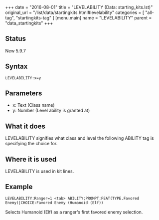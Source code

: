+++
date = "2016-08-01"
title = "LEVELABILITY (Data: starting_kits.lst)"
original_url = "/list/data/startingkits.html#levelability"
categories = [ "all-tag", "startingkits-tag" ]
[menu.main]
    name = "LEVELABILITY"
    parent = "data_startingkits"
+++

## Status

New 5.9.7

## Syntax

`LEVELABILITY:x=y`

## Parameters

-   x: Text (Class name)
-   y: Number (Level ability is granted at)



What it does
------------

LEVELABILITY signifies what class and level the following ABILITY tag is
specifying the choice for.

Where it is used
----------------

LEVELABILITY is used in kit lines.

Example
-------

`LEVELABILITY:Ranger=1 <tab> ABILITY:PROMPT:FEAT(TYPE.Favored Enemy)|CHOICE:Favored Enemy (Humanoid (Elf))`

Selects Humanoid (Elf) as a ranger's first favored enemy selection.

